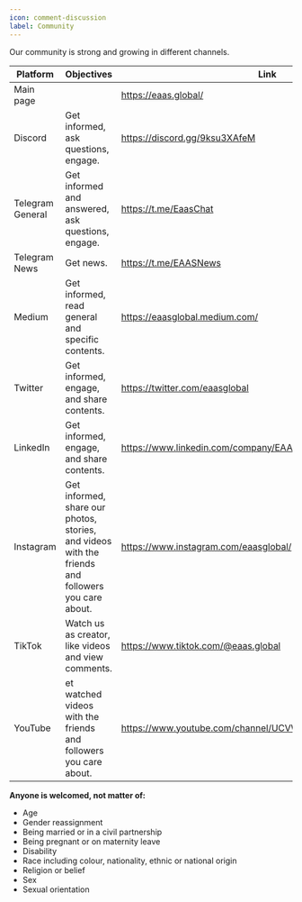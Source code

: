 ```yaml
---
icon: comment-discussion
label: Community
---
```


Our community is strong and growing in different channels.

| Platform         | Objectives                                                                                            | Link                                                     |
|------------------|-------------------------------------------------------------------------------------------------------|----------------------------------------------------------|
| Main page        |                                                                                                       | https://eaas.global/                                     |
| Discord          | Get informed, ask questions, engage.                                                                  | https://discord.gg/9ksu3XAfeM                            |
| Telegram General | Get informed and answered, ask questions, engage.                                                     | https://t.me/EaasChat                                    |
| Telegram News    | Get news.                                                                                             | https://t.me/EAASNews                                    |
| Medium           | Get informed, read general and specific contents.                                                     | https://eaasglobal.medium.com/                           |
| Twitter          | Get informed, engage, and share contents.                                                             | https://twitter.com/eaasglobal                           |
| LinkedIn         | Get informed, engage, and share contents.                                                             | https://www.linkedin.com/company/EAASglobal/             |
| Instagram        | Get informed, share our photos, stories,<br>and videos with the friends and followers you care about. | https://www.instagram.com/eaasglobal/                    |
| TikTok           | Watch us as creator, like videos and view comments.                                                   | https://www.tiktok.com/@eaas.global                      |
| YouTube          | et watched videos with the friends and followers you care about.                                      | https://www.youtube.com/channel/UCVWwEakONV5TpBVAZPIQbTA |

**Anyone is welcomed, not matter of:**
- Age
- Gender reassignment
- Being married or in a civil partnership
- Being pregnant or on maternity leave
- Disability
- Race including colour, nationality, ethnic or national origin
- Religion or belief
- Sex
- Sexual orientation